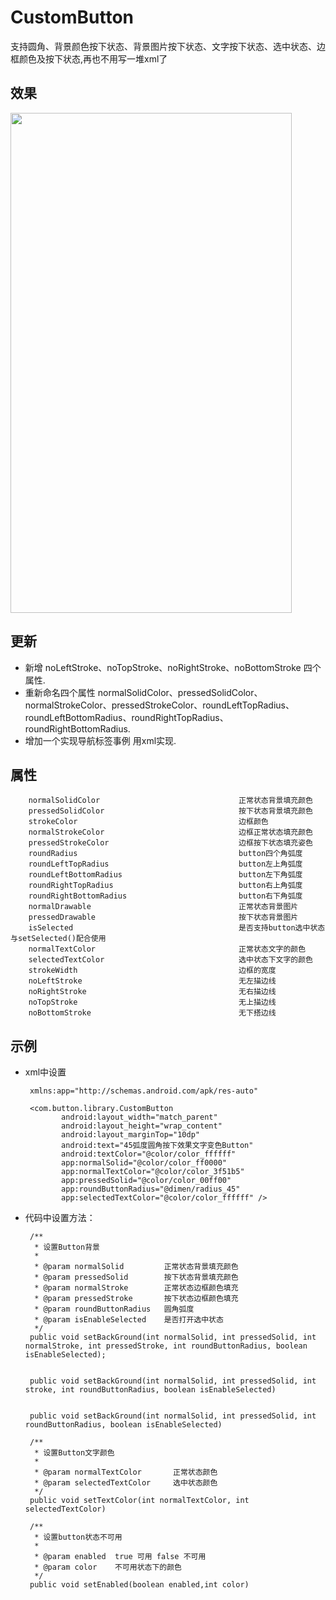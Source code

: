 # CustomButton

支持圆角、背景颜色按下状态、背景图片按下状态、文字按下状态、选中状态、边框颜色及按下状态,再也不用写一堆xml了<br/>

## 效果

<img src="https://github.com/jiaowenzheng/CustomButton/raw/master/pic.png" width="450" height="800"/>  

<br/>

## 更新
 
 * 新增 noLeftStroke、noTopStroke、noRightStroke、noBottomStroke 四个属性.
 * 重新命名四个属性 normalSolidColor、pressedSolidColor、normalStrokeColor、pressedStrokeColor、roundLeftTopRadius、roundLeftBottomRadius、roundRightTopRadius、roundRightBottomRadius.
 * 增加一个实现导航标签事例 用xml实现.

## 属性

        normalSolidColor                               正常状态背景填充颜色
        pressedSolidColor                              按下状态背景填充颜色
        strokeColor                                    边框颜色
        normalStrokeColor                              边框正常状态填充颜色
        pressedStrokeColor                             边框按下状态填充姿色
        roundRadius                                    button四个角弧度
        roundLeftTopRadius                             button左上角弧度
        roundLeftBottomRadius                          button左下角弧度
        roundRightTopRadius                            button右上角弧度
        roundRightBottomRadius                         button右下角弧度
        normalDrawable                                 正常状态背景图片
        pressedDrawable                                按下状态背景图片
        isSelected                                     是否支持button选中状态 与setSelected()配合使用
        normalTextColor                                正常状态文字的颜色
        selectedTextColor                              选中状态下文字的颜色
        strokeWidth                                    边框的宽度
        noLeftStroke                                   无左描边线
        noRightStroke                                  无右描边线
        noTopStroke                                    无上描边线
        noBottomStroke                                 无下搭边线
        
        
## 示例

 * xml中设置
       
        xmlns:app="http://schemas.android.com/apk/res-auto"
        
        <com.button.library.CustomButton
               android:layout_width="match_parent"
               android:layout_height="wrap_content"
               android:layout_marginTop="10dp"
               android:text="45弧度圆角按下效果文字变色Button"
               android:textColor="@color/color_ffffff"
               app:normalSolid="@color/color_ff0000"
               app:normalTextColor="@color/color_3f51b5"
               app:pressedSolid="@color/color_00ff00"
               app:roundButtonRadius="@dimen/radius_45"
               app:selectedTextColor="@color/color_ffffff" />
               
 * 代码中设置方法：
    
        /**
         * 设置Button背景
         *
         * @param normalSolid         正常状态背景填充颜色
         * @param pressedSolid        按下状态背景填充颜色
         * @param normalStroke        正常状态边框颜色填充
         * @param pressedStroke       按下状态边框颜色填充
         * @param roundButtonRadius   圆角弧度
         * @param isEnableSelected    是否打开选中状态
         */
        public void setBackGround(int normalSolid, int pressedSolid, int normalStroke, int pressedStroke, int roundButtonRadius, boolean isEnableSelected);
        
  
        public void setBackGround(int normalSolid, int pressedSolid, int stroke, int roundButtonRadius, boolean isEnableSelected)    
               
     
        public void setBackGround(int normalSolid, int pressedSolid, int roundButtonRadius, boolean isEnableSelected)    
        
        /**
         * 设置Button文字颜色
         *
         * @param normalTextColor       正常状态颜色
         * @param selectedTextColor     选中状态颜色
         */
        public void setTextColor(int normalTextColor, int selectedTextColor) 
                  
        /**
         * 设置button状态不可用
         *
         * @param enabled  true 可用 false 不可用
         * @param color    不可用状态下的颜色
         */
        public void setEnabled(boolean enabled,int color)             